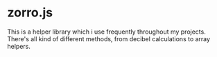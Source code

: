 # zorro.js
This is a helper library which i use frequently throughout my projects.
There's all kind of different methods, from decibel calculations to array helpers.

